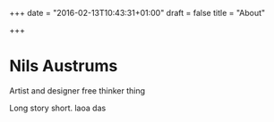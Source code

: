 +++
date = "2016-02-13T10:43:31+01:00"
draft = false
title = "About"

+++

# Nils Austrums

Artist and designer free thinker thing

Long story short. laoa das

